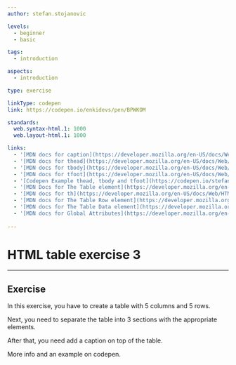 ```yaml
---
author: stefan.stojanovic

levels:
  - beginner
  - basic

tags:
  - introduction

aspects:
  - introduction

type: exercise

linkType: codepen
link: https://codepen.io/enkidevs/pen/BPWKOM

standards:
  web.syntax-html.1: 1000
  web.layout-html.1: 1000

links:
  - '[MDN docs for caption](https://developer.mozilla.org/en-US/docs/Web/HTML/Element/caption){website}'
  - '[MDN docs for thead](https://developer.mozilla.org/en-US/docs/Web/HTML/Element/thead){website}'
  - '[MDN docs for tbody](https://developer.mozilla.org/en-US/docs/Web/HTML/Element/tbody){website}'
  - '[MDN docs for tfoot](https://developer.mozilla.org/en-US/docs/Web/HTML/Element/tfoot){website}'
  - '[Codepen Example thead, tbody and tfoot](https://codepen.io/stefan-stojanovic/pen/jKbJgQ){website}'
  - '[MDN Docs for The Table element](https://developer.mozilla.org/en-US/docs/Web/HTML/Element/table){website}'
  - '[MDN docs for th](https://developer.mozilla.org/en-US/docs/Web/HTML/Element/th){website}'
  - '[MDN docs for The Table Row element](https://developer.mozilla.org/en-US/docs/Web/HTML/Element/tr){website}'
  - '[MDN docs for The Table Data element](https://developer.mozilla.org/en-US/docs/Web/HTML/Element/td){website}'
  - '[MDN docs for Global Attributes](https://developer.mozilla.org/en-US/docs/Web/HTML/Global_attributes){website}'
  
---
```

# HTML table exercise 3
---

## Exercise
In this exercise, you have to create a table with 5 columns and 5 rows.

Next, you need to separate the table into 3 sections with the appropriate elements.

After that, you need add a caption on top of the table.

More info and an example on codepen.
